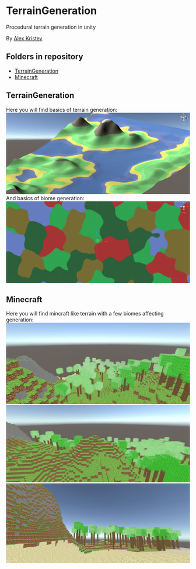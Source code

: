 # TerrainGeneration
Procedural terrain generation in unity

By [Alex Kristev](https://github.com/kristevalex)  

## Folders in repository

* [TerrainGeneration](#s-TerrainGeneration)
* [Minecraft](#s-Minecraft)

## <a name="s-TerrainGeneration"></a> TerrainGeneration
Here you will find basics of terrain generation:
![Basic Terrain Samle](pics/BasicTerrain.png)
And basics of biome generation:
![Basic Terrain Samle](pics/BasicBiomes.png)

## <a name="s-Minecraft"></a> Minecraft
Here you will find mincraft like terrain with a few biomes affecting generation:
![Basic Terrain Samle](pics/MincraftBasicTerrain.png)
![Basic Terrain Samle](pics/MincraftBasicTerrain2.png)
![Basic Terrain Samle](pics/MincraftBasicTerrain3.png)
